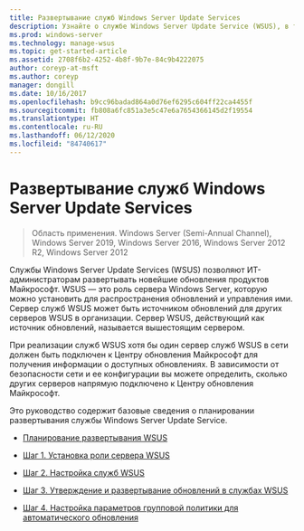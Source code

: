 ```yaml
---
title: Развертывание служб Windows Server Update Services
description: Узнайте о службе Windows Server Update Service (WSUS), в т. ч. о процессе развертывания (ниже приведены ссылки на соответствующие разделы).
ms.prod: windows-server
ms.technology: manage-wsus
ms.topic: get-started-article
ms.assetid: 2708f6b2-4252-4b8f-9b7e-84c9b4222075
author: coreyp-at-msft
ms.author: coreyp
manager: dongill
ms.date: 10/16/2017
ms.openlocfilehash: b9cc96badad864a0d76ef6295c604ff22ca4455f
ms.sourcegitcommit: fb808a6fc851a3e5c47e6a7654366145d2f19554
ms.translationtype: HT
ms.contentlocale: ru-RU
ms.lasthandoff: 06/12/2020
ms.locfileid: "84740617"
---
```

# <a name="deploy-windows-server-update-services"></a>Развертывание служб Windows Server Update Services

>Область применения. Windows Server (Semi-Annual Channel), Windows Server 2019, Windows Server 2016, Windows Server 2012 R2, Windows Server 2012

Службы Windows Server Update Services (WSUS) позволяют ИТ-администраторам развертывать новейшие обновления продуктов Майкрософт. WSUS — это роль сервера Windows Server, которую можно установить для распространения обновлений и управления ими. Сервер служб WSUS может быть источником обновлений для других серверов WSUS в организации. Сервер WSUS, действующий как источник обновлений, называется вышестоящим сервером.  

При реализации служб WSUS хотя бы один сервер служб WSUS в сети должен быть подключен к Центру обновления Майкрософт для получения информации о доступных обновлениях. В зависимости от безопасности сети и ее конфигурации вы можете определить, сколько других серверов напрямую подключено к Центру обновления Майкрософт.  

Это руководство содержит базовые сведения о планировании развертывания службы Windows Server Update Service.  

-   [Планирование развертывания WSUS](../plan/plan-your-wsus-deployment.md)  

-   [Шаг 1. Установка роли сервера WSUS](1-install-the-wsus-server-role.md)  

-   [Шаг 2. Настройка служб WSUS](2-configure-wsus.md)  

-   [Шаг 3. Утверждение и развертывание обновлений в службах WSUS](3-approve-and-deploy-updates-in-wsus.md)  

-   [Шаг 4. Настройка параметров групповой политики для автоматического обновления](4-configure-group-policy-settings-for-automatic-updates.md)  
